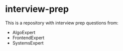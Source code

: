 # interview-prep
This is a repository with interview prep questions from:
* AlgoExpert
* FrontendExpert
* SystemsExpert
